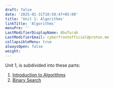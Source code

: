 ```yaml
---
draft: false
date: '2025-01-31T10:58:47+05:00'
title: 'Unit 1: Algorithms'
linkTitle: 'Algorithms'
menuPre: ''
LastModifierDisplayName: AbuTurab
LastModifierEmail: cyberfrontofficial@proton.me
collapsibleMenu: true
alwaysOpen: false
weight: 
---
```


Unit 1, is subdivided into these parts:

1. [Introduction to Algorithms](/computer-science/computer-science-theory/unit-1/intro-to-algorithms)
2. [Binary Search](/computer-science/computer-science-theory/unit-1/binary-search)